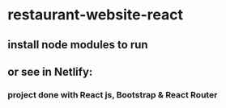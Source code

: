 # restaurant-website-react

## install node modules to run 
## or see in Netlify: 

### project done with React js, Bootstrap & React Router
